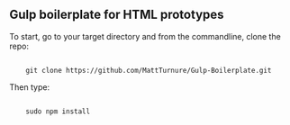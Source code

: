 Gulp boilerplate for HTML prototypes
------------------------------------

To start, go to your target directory and from the commandline, clone the repo:

<code>
    git clone https://github.com/MattTurnure/Gulp-Boilerplate.git
</code>

Then type:

<code>
    sudo npm install
</code>